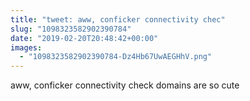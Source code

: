 ```yaml
---
title: "tweet: aww, conficker connectivity chec"
slug: "1098323582902390784"
date: "2019-02-20T20:48:42+00:00"
images:
  - "1098323582902390784-Dz4Hb67UwAEGHhV.png"
---
```

aww, conficker connectivity check domains are so cute 